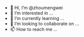 - 👋 Hi, I’m @zhoumengwei
- 👀 I’m interested in ...
- 🌱 I’m currently learning ...
- 💞️ I’m looking to collaborate on ...
- 📫 How to reach me ...

<!---
zhoumengwei/zhoumengwei is a ✨ special ✨ repository because its `README.md` (this file) appears on your GitHub profile.
You can click the Preview link to take a look at your changes.
--->
